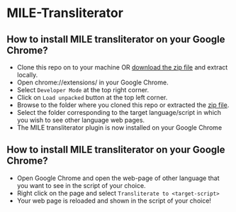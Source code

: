 # MILE-Transliterator

## How to install MILE transliterator on your Google Chrome?
* Clone this repo on to your machine OR [download the zip file](https://github.com/MILE-IISc/MILE-Transliterator/archive/main.zip) and extract locally.
* Open chrome://extensions/ in your Google Chrome.
* Select `Developer Mode` at the top right corner.
* Click on `Load unpacked` button at the top left corner.
* Browse to the folder where you cloned this repo or extracted the [zip file](https://github.com/MILE-IISc/MILE-Transliterator/archive/main.zip).
* Select the folder corresponding to the target language/script in which you wish to see other language web pages.
* The MILE transliterator plugin is now installed on your Google Chrome

## How to install MILE transliterator on your Google Chrome?
* Open Google Chrome and open the web-page of other language that you want to see in the script of your choice.
* Right click on the page and select `Transliterate to <target-script>`
* Your web page is reloaded and shown in the script of your choice!
